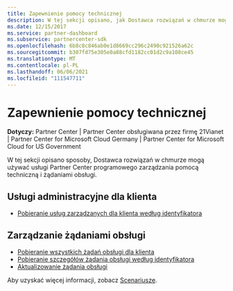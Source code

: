 ```yaml
---
title: Zapewnienie pomocy technicznej
description: W tej sekcji opisano, jak Dostawca rozwiązań w chmurze mogą używać usługi Partner Center programowego zarządzania pomocą techniczną i żądaniami obsługi.
ms.date: 12/15/2017
ms.service: partner-dashboard
ms.subservice: partnercenter-sdk
ms.openlocfilehash: 6b8c8c846ab0e1d8669cc296c2490c921526a62c
ms.sourcegitcommit: b307fd75e305e0a88cfd1182cc01d2c9a108ce45
ms.translationtype: MT
ms.contentlocale: pl-PL
ms.lasthandoff: 06/06/2021
ms.locfileid: "111547711"
---
```

# <a name="provide-support"></a>Zapewnienie pomocy technicznej

**Dotyczy:** Partner Center | Partner Center obsługiwana przez firmę 21Vianet | Partner Center for Microsoft Cloud Germany | Partner Center for Microsoft Cloud for US Government

W tej sekcji opisano sposoby, Dostawca rozwiązań w chmurze mogą używać usługi Partner Center programowego zarządzania pomocą techniczną i żądaniami obsługi.

## <a name="admin-services-for-a-customer"></a>Usługi administracyjne dla klienta

- [Pobieranie usług zarządzanych dla klienta według identyfikatora](get-the-managed-services-for-a-customer-by-id.md)

## <a name="manage-service-requests"></a>Zarządzanie żądaniami obsługi

- [Pobieranie wszystkich żądań obsługi dla klienta](get-all-service-requests-for-a-customer.md)
- [Pobieranie szczegółów żądania obsługi według identyfikatora](get-service-request-details-by-id.md)
- [Aktualizowanie żądania obsługi](update-a-service-request.md)

Aby uzyskać więcej informacji, zobacz [Scenariusze](scenarios.md).
